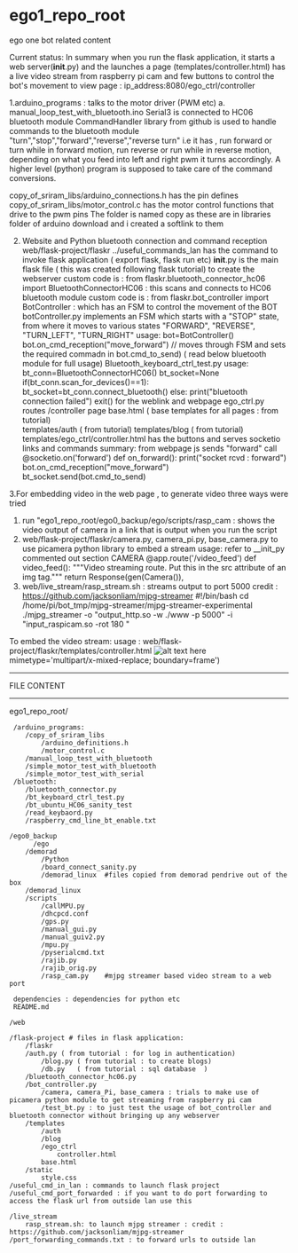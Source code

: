 # ego1_repo_root
ego one bot related content

Current status: In summary when you run the flask application, it starts a web server(__init__.py) and the launches a page (templates/controller.html) has a live video stream from raspberry pi cam and few buttons to control the bot's movement
to view page : ip_address:8080/ego_ctrl/controller

1.arduino_programs : talks to the motor driver (PWM etc)
a. manual_loop_test_with_bluetooth.ino
  Serial3 is connected to HC06 bluetooth module
  CommandHandler library from github is used to handle commands to the bluetooth module
    "turn","stop","forward","reverse","reverse turn" i.e it has , run forward or turn while in forward motion, run reverse or run while in reverse motion, depending on what you     feed into left and right pwm it turns accordingly.
    A higher level (python) program is supposed to take care of the command conversions.
    
  copy_of_sriram_libs/arduino_connections.h has the pin defines
  copy_of_sriram_libs/motor_control.c has the motor control functions that drive to the pwm pins
  The folder is named copy as these are in libraries folder of arduino download and i created a softlink to them
  
2. Website and Python bluetooth connection and command reception
web/flask-project/flaskr
  ../useful_commands_lan has the command to invoke flask application ( export flask, flask run etc)
  __init__.py is the main flask file ( this was created following flask tutorial) to create the webserver
    custom code is : from flaskr.bluetooth_connector_hc06 import BluetoothConnectorHC06  : this scans and connects to HC06 bluetooth module
    custom code is : from flaskr.bot_controller import BotController : which has an FSM to control the movement of the BOT
  botController.py
    implements an FSM which starts with a "STOP" state, from where it moves to various states "FORWARD", "REVERSE", "TURN_LEFT", "TURN_RIGHT"
    usage:
    bot=BotController()
    bot.on_cmd_reception("move_forward") // moves through FSM and sets the required commadn in bot.cmd_to_send) ( read below bluetooth module for full usage)
  Bluetooth_keyboard_ctrl_test.py
    usage:
    bt_conn=BluetoothConnectorHC06()
    bt_socket=None
    if(bt_conn.scan_for_devices()==1):
	    bt_socket=bt_conn.connect_bluetooth()
    else:
	    print("bluetooth connection failed")
	  exit()
 for the weblink and webpage
    ego_ctrl.py
      routes /controller page
    base.html      ( base templates for all pages : from tutorial)  
    templates/auth ( from tutorial)
    templates/blog ( from tutorial)
    templates/ego_ctrl/controller.html
        has the buttons and serves socketio links and commands
   summary: from webpage js sends "forward" call
    @socketio.on('forward') 
    def on_forward():
	    print("socket rcvd : forward")
	    bot.on_cmd_reception("move_forward")
	    bt_socket.send(bot.cmd_to_send)
      
      
3.For embedding video in the web page , 
to generate video three ways were tried
  1. run "ego1_repo_root/ego0_backup/ego/scripts/rasp_cam : shows the video output of camera in a link that is output when you run the script
  2. web/flask-project/flaskr/camera.py, camera_pi.py, base_camera.py to use picamera python library to embed a stream 
     usage: refer to __init_py commented out section CAMERA
     @app.route('/video_feed')
     def video_feed():
     """Video streaming route. Put this in the src attribute of an img tag."""
     return Response(gen(Camera()),
  3. web/live_stream/rasp_stream.sh : streams output to port 5000
  credit : https://github.com/jacksonliam/mjpg-streamer
    #!/bin/bash
    cd /home/pi/bot_tmp/mjpg-streamer/mjpg-streamer-experimental
    ./mjpg_streamer -o "output_http.so -w ./www -p 5000" -i "input_raspicam.so -rot 180 "

To embed the video stream:
   usage : web/flask-project/flaskr/templates/controller.html
   <img  src="http://127.0.0.1:5000?action=stream" title="Title of image" alt="alt text here"/>
                    mimetype='multipart/x-mixed-replace; boundary=frame')
    
***************************************************************************************************************
FILE CONTENT
***************************************************************************************************************
ego1_repo_root/

     /arduino_programs:
		/copy_of_sriram_libs
			/arduino_definitions.h
			/motor_control.c
		/manual_loop_test_with_bluetooth
		/simple_motor_test_with_bluetooth
		/simple_motor_test_with_serial
     /bluetooth:
		/bluetooth_connector.py
		/bt_keyboard_ctrl_test.py
		/bt_ubuntu_HC06_sanity_test
		/read_keybaord.py
		/raspberry_cmd_line_bt_enable.txt
		
    /ego0_backup
	      /ego
		/demorad
			/Python
			/board_connect_sanity.py
			/demorad_linux  #files copied from demorad pendrive out of the box
		/demorad_linux	
		/scripts
			/callMPU.py
			/dhcpcd.conf
			/gps.py
			/manual_gui.py
			/manual_guiv2.py
			/mpu.py
			/pyserialcmd.txt
			/rajib.py
			/rajib_orig.py
			/rasp_cam.py    #mjpg streamer based video stream to a web port
			
     dependencies : dependencies for python etc
     README.md 

    /web

    /flask-project # files in flask application:
    	/flaskr
		/auth.py ( from tutorial : for log in authentication)
    		/blog.py ( from tutorial : to create blogs)
    		/db.py   ( from tutorial : sql database  )
		/bluetooth_connector_hc06.py
		/bot_controller.py
    		/camera, camera_Pi, base_camera : trials to make use of picamera python module to get streaming from raspberry pi cam
    		/test_bt.py : to just test the usage of bot_controller and bluetooth connector without bringing up any webserver
		/templates
			/auth
			/blog
			/ego_ctrl
				controller.html
			base.html
		/static
			style.css
	/useful_cmd_in_lan : commands to launch flask project
	/useful_cmd_port_forwarded : if you want to do port forwarding to access the flask url from outside lan use this
	
    /live_stream
        rasp_stream.sh: to launch mjpg streamer : credit : https://github.com/jacksonliam/mjpg-streamer
    /port_forwarding_commands.txt : to forward urls to outside lan
